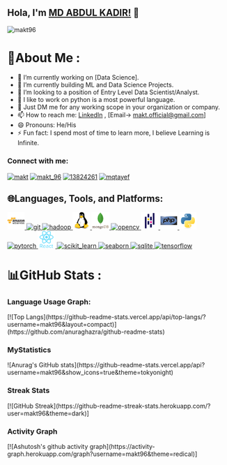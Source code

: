 ## Hola, I'm [MD ABDUL KADIR!](https://makt96.github.io/) 👋

<p align="left"> <img src="https://komarev.com/ghpvc/?username=makt96&label=Views&color=blue&style=plastic" alt="makt96" /> </p>

# 💫About Me :
- 🔭 I’m currently working on [Data Science].
- 🌱 I’m currently building ML and Data Science Projects.
- 👯 I’m looking to a position of Entry Level Data Scientist/Analyst.
- 🤔 I like to work on python is a most powerful language.
- 💬 Just DM me for any working scope in your organization or company.
- 📫 How to reach me: [LinkedIn](https://www.linkedin.com/in/makt/) , [Email-> makt.official@gmail.com]
- 😄 Pronouns: He/His
- ⚡ Fun fact: I spend most of time to learn more, I believe Learning is Infinite.


<h3 align="left">Connect with me:</h3>
<p align="left">
<a href="https://linkedin.com/in/makt" target="blank"><img align="center" src="https://raw.githubusercontent.com/rahuldkjain/github-profile-readme-generator/master/src/images/icons/Social/linked-in-alt.svg" alt="makt" height="30" width="40" /></a>  
<a href="https://twitter.com/makt_96" target="blank"><img align="center" src="https://raw.githubusercontent.com/rahuldkjain/github-profile-readme-generator/master/src/images/icons/Social/twitter.svg" alt="makt_96" height="30" width="40" /></a>
<a href="https://stackoverflow.com/users/13824261" target="blank"><img align="center" src="https://raw.githubusercontent.com/rahuldkjain/github-profile-readme-generator/master/src/images/icons/Social/stack-overflow.svg" alt="13824261" height="30" width="40" /></a>
<a href="https://fb.com/mqtayef" target="blank"><img align="center" src="https://raw.githubusercontent.com/rahuldkjain/github-profile-readme-generator/master/src/images/icons/Social/facebook.svg" alt="mqtayef" height="30" width="40" /></a>
</p>   



## 🌐Languages, Tools, and Platforms:

<p align="left"> <a href="https://aws.amazon.com" target="_blank" rel="noreferrer"> <img src="https://raw.githubusercontent.com/devicons/devicon/master/icons/amazonwebservices/amazonwebservices-original-wordmark.svg" alt="aws" width="40" height="40"/> </a> <a href="https://git-scm.com/" target="_blank" rel="noreferrer"> <img src="https://www.vectorlogo.zone/logos/git-scm/git-scm-icon.svg" alt="git" width="40" height="40"/> </a> <a href="https://hadoop.apache.org/" target="_blank" rel="noreferrer"> <img src="https://www.vectorlogo.zone/logos/apache_hadoop/apache_hadoop-icon.svg" alt="hadoop" width="40" height="40"/> </a> <a href="https://www.linux.org/" target="_blank" rel="noreferrer"> <img src="https://raw.githubusercontent.com/devicons/devicon/master/icons/linux/linux-original.svg" alt="linux" width="40" height="40"/> </a> <a href="https://www.mongodb.com/" target="_blank" rel="noreferrer"> <img src="https://raw.githubusercontent.com/devicons/devicon/master/icons/mongodb/mongodb-original-wordmark.svg" alt="mongodb" width="40" height="40"/> </a> <a href="https://opencv.org/" target="_blank" rel="noreferrer"> <img src="https://www.vectorlogo.zone/logos/opencv/opencv-icon.svg" alt="opencv" width="40" height="40"/> </a> <a href="https://pandas.pydata.org/" target="_blank" rel="noreferrer"> <img src="https://raw.githubusercontent.com/devicons/devicon/2ae2a900d2f041da66e950e4d48052658d850630/icons/pandas/pandas-original.svg" alt="pandas" width="40" height="40"/> </a> <a href="https://www.php.net" target="_blank" rel="noreferrer"> <img src="https://raw.githubusercontent.com/devicons/devicon/master/icons/php/php-original.svg" alt="php" width="40" height="40"/> </a> <a href="https://www.python.org" target="_blank" rel="noreferrer"> <img src="https://raw.githubusercontent.com/devicons/devicon/master/icons/python/python-original.svg" alt="python" width="40" height="40"/> </a> <a href="https://pytorch.org/" target="_blank" rel="noreferrer"> <img src="https://www.vectorlogo.zone/logos/pytorch/pytorch-icon.svg" alt="pytorch" width="40" height="40"/> </a> <a href="https://reactjs.org/" target="_blank" rel="noreferrer"> <img src="https://raw.githubusercontent.com/devicons/devicon/master/icons/react/react-original-wordmark.svg" alt="react" width="40" height="40"/> </a> <a href="https://scikit-learn.org/" target="_blank" rel="noreferrer"> <img src="https://upload.wikimedia.org/wikipedia/commons/0/05/Scikit_learn_logo_small.svg" alt="scikit_learn" width="40" height="40"/> </a> <a href="https://seaborn.pydata.org/" target="_blank" rel="noreferrer"> <img src="https://seaborn.pydata.org/_images/logo-mark-lightbg.svg" alt="seaborn" width="40" height="40"/> </a> <a href="https://www.sqlite.org/" target="_blank" rel="noreferrer"> <img src="https://www.vectorlogo.zone/logos/sqlite/sqlite-icon.svg" alt="sqlite" width="40" height="40"/> </a> <a href="https://www.tensorflow.org" target="_blank" rel="noreferrer"> <img src="https://www.vectorlogo.zone/logos/tensorflow/tensorflow-icon.svg" alt="tensorflow" width="40" height="40"/> </a> </p>

# 📊GitHub Stats :

<h3 align="left">Language Usage Graph:</h3>
[![Top Langs](https://github-readme-stats.vercel.app/api/top-langs/?username=makt96&layout=compact)](https://github.com/anuraghazra/github-readme-stats)


<h3 align="left">MyStatistics</h3>
![Anurag's GitHub stats](https://github-readme-stats.vercel.app/api?username=makt96&show_icons=true&theme=tokyonight)

<h3 align="left">Streak Stats</h3>
[![GitHub Streak](https://github-readme-streak-stats.herokuapp.com/?user=makt96&theme=dark)]


<h3 align="left">Activity Graph</h3>
[![Ashutosh's github activity graph](https://activity-graph.herokuapp.com/graph?username=makt96&theme=redical)]
